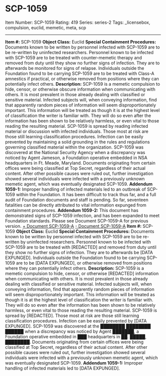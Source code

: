 # SCP-1059
Item Number: SCP-1059
Rating: 419
Series: series-2
Tags: _licensebox, compulsion, euclid, memetic, meta, scp

---

**Item #:** SCP-1059
**Object Class:** Euclid
**Special Containment Procedures:** Documents known to be written by personnel infected with SCP-1059 are to be re-written by uninfected researchers. Personnel known to be infected with SCP-1059 are to be treated with counter-memetic therapy and removed from duty until they show no further signs of infection. They are to afterwards be monitored for signs of relapse. Individuals outside the Foundation found to be carrying SCP-1059 are to be treated with Class-A amnestics if practical, or otherwise removed from positions where they can potentially infect others.
**Description:** SCP-1059 is a memetic compulsion to hide, censor, or otherwise obscure information when communicating with others. It is most prevalent in those already dealing with classified or sensitive material.
Infected subjects will, when conveying information, find that apparently random pieces of information will seem disproportionately important. This information will be treated as though it is at the highest level of classification the writer is familiar with. They will do so even after the information has been shown to be relatively harmless, or even vital to those reading the resulting material.
SCP-1059 is spread by reading infected material or discussion with infected individuals. Those most at risk are those still learning classification procedures. Infection can be easily prevented by maintaining a solid grounding in the rules and regulations governing classified material within the organization.
SCP-1059 was discovered at the National Security Agency when a discrepancy was noticed by Agent Jameson, a Foundation operative embedded in NSA headquarters in Ft. Meade, Maryland. Documents originating from certain offices were being classified at Top Secret, regardless of their actual content. After other possible causes were ruled out, further investigation showed several individuals were infected with a previously unknown memetic agent, which was eventually designated SCP-1059.
**Addendum 1059-1:** Improper handling of infected materials led to an outbreak of SCP-1059 within the Foundation. It has been difficult to track thus far, and a full audit of Foundation documents and staff is pending. So far, seventeen fatalities can be directly attributed to vital information expunged from containment procedures.
**Addendum 1059-2:** This document has demonstrated signs of SCP-1059 infection, and has been expanded to meet Foundation standards. Please see Document SCP-1059-A for previous version.
[\+ Document SCP-1059-A](javascript:;)
[\- Document SCP-1059-A](javascript:;)
**Item #:** SCP-1059
**Object Class:** Euclid
**Special Containment Procedures:** Documents known to be written by personnel infected with SCP-1059 are to be re-written by uninfected researchers. Personnel known to be infected with SCP-1059 are to be treated with [REDACTED] and removed from duty until they show no further signs of infection. They are to afterwards be [DATA EXPUNGED]. Individuals outside the Foundation found to be carrying SCP-1059 are to be [DATA EXPUNGED], or otherwise removed from positions where they can potentially infect others.
**Description:** SCP-1059 is a memetic compulsion to hide, censor, or otherwise [REDACTED] information when communicating with others. It is most prevalent in those already dealing with classified or sensitive material.
Infected subjects will, when conveying information, find that apparently random pieces of information will seem disproportionately important. This information will be treated as though it is at the highest level of classification the writer is familiar with. They will do so even after the information has been shown to be relatively harmless, or even vital to those reading the resulting material.
SCP-1059 is spread by [REDACTED]. Those most at risk are those still learning classification procedures. Infection can be easily prevented by [DATA EXPUNGED].
SCP-1059 was discovered at the ████████ ████████ ██████ when a discrepancy was noticed by Agent ███████, a Foundation operative embedded in ███ headquarters in ██. █████, ████████. Documents originating from certain offices were being classified at Top Secret, regardless of their actual content. After other possible causes were ruled out, further investigation showed several individuals were infected with a previously unknown memetic agent, which was eventually designated SCP-1059.
**Addendum 1059-1:** Improper handling of infected materials led to [DATA EXPUNGED].